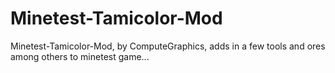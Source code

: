 # Minetest-Tamicolor-Mod

Minetest-Tamicolor-Mod, by ComputeGraphics, adds in a few tools and ores among others to minetest game... 
